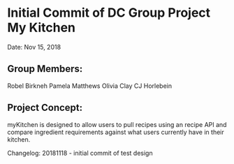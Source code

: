 # Initial Commit of DC Group Project My Kitchen

Date: Nov 15, 2018

## Group Members:
Robel Birkneh
Pamela Matthews
Olivia Clay
CJ Horlebein

## Project Concept:
myKitchen is designed to allow users to pull recipes using an recipe API and compare ingredient requirements against what users currently have in their kitchen. 

Changelog:
20181118 - initial commit of test design